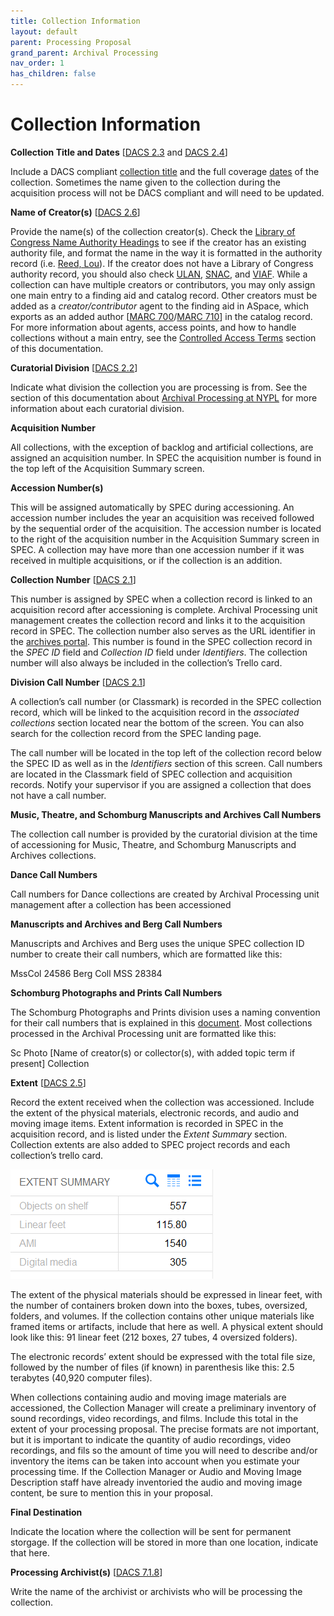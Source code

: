 ```yaml
---
title: Collection Information
layout: default
parent: Processing Proposal
grand_parent: Archival Processing
nav_order: 1
has_children: false
---
```

# Collection Information
**Collection Title and Dates** [[DACS 2.3](https://saa-ts-dacs.github.io/dacs/06_part_I/03_chapter_02/03_title.html) and [DACS 2.4](https://saa-ts-dacs.github.io/dacs/06_part_I/03_chapter_02/04_date.html)]

Include a DACS compliant [collection title](https://saa-ts-dacs.github.io/dacs/06_part_I/03_chapter_02/03_title.html) and the full coverage [dates](https://saa-ts-dacs.github.io/dacs/06_part_I/03_chapter_02/04_date.html) of the collection. Sometimes the name given to the collection during the acquisition process will not be DACS compliant and will need to be updated.

**Name of Creator(s)** [[DACS 2.6](https://saa-ts-dacs.github.io/dacs/06_part_I/03_chapter_02/06_name_of_creators.html)]

Provide the name(s) of the collection creator(s). Check the [Library of Congress Name Authority Headings](https://authorities.loc.gov/) to see if the creator has an existing authority file, and format the name in the way it is formatted in the authority record (i.e. [Reed, Lou](https://id.loc.gov/authorities/names/n91053113.html)). If the creator does not have a Library of Congress authority record, you should also check [ULAN](https://www.getty.edu/research/tools/vocabularies/ulan/), [SNAC](https://snaccooperative.org/), and [VIAF](http://viaf.org/). While a collection can have multiple creators or contributors, you may only assign one main entry to a finding aid and catalog record. Other creators must be added as a _creator/contributor_ agent to the finding aid in ASpace, which exports as an added author [[MARC 700](https://www.loc.gov/marc/bibliographic/bd700.html)/[MARC 710](https://www.loc.gov/marc/bibliographic/bd710.html)] in the catalog record. For more information about agents, access points, and how to handle collections without a main entry, see the [Controlled Access Terms]() section of this documentation. 

**Curatorial Division** [[DACS 2.2](https://saa-ts-dacs.github.io/dacs/06_part_I/03_chapter_02/02_name_and_location_of_repository.html)]

Indicate what division the collection you are processing is from. See the section of this documentation about [Archival Processing at NYPL](https://nypl.github.io/pres-docs/archivalProcessing/Guiding_Principles_to_a_Holistic_Approach.html) for more information about each curatorial division.

 **Acquisition Number**

All collections, with the exception of backlog and artificial collections, are assigned an acquisition number. In SPEC the acquisition number is found in the top left of the Acquisition Summary screen. 

**Accession Number(s)** 

This will be assigned automatically by SPEC during accessioning. An accession number includes the year an acquisition was received followed by the sequential order of the acquisition. The accession number is located to the right of the acquisition number in the Acquisition Summary screen in SPEC. A collection may have more than one accession number if it was received in multiple acquisitions, or if the collection is an addition.

 **Collection Number** [[DACS 2.1](https://saa-ts-dacs.github.io/dacs/06_part_I/03_chapter_02/01_reference_code.html)]
 
 This number is assigned by SPEC when a collection record is linked to an acquisition record after accessioning is complete. Archival Processing unit management creates the collection record and links it to the acquisition record in SPEC. The collection number also serves as the URL identifier in the [archives portal](https://archives.nypl.org/). This number is found in the SPEC collection record in the _SPEC ID_ field and _Collection ID_ field under _Identifiers_. The collection number will also always be included in the collection’s Trello card.

 **Division Call Number** [[DACS 2.1](https://saa-ts-dacs.github.io/dacs/06_part_I/03_chapter_02/01_reference_code.html)]
 
 A collection’s call number (or Classmark) is recorded in the SPEC collection record, which will be linked to the acquisition record in the _associated collections_ section located near the bottom of the screen. You can also search for the collection record from the SPEC landing page. 

 The call number will be located in the top left of the collection record below the SPEC ID as well as in the _Identifiers_ section of this screen. Call numbers are located in the Classmark field of SPEC collection and acquisition records. Notify your supervisor if you are assigned a collection that does not have a call number.

**Music, Theatre, and Schomburg Manuscripts and Archives Call Numbers**

The collection call number is provided by the curatorial division at the time of accessioning for Music, Theatre, and Schomburg Manuscripts and Archives collections.

**Dance Call Numbers** 

Call numbers for Dance collections are created by Archival Processing unit management after a collection has been accessioned 

**Manuscripts and Archives and Berg Call Numbers** 

Manuscripts and Archives and Berg uses the unique SPEC collection ID number to create their call numbers, which are formatted like this: 

MssCol 24586 Berg Coll MSS 28384

**Schomburg Photographs and Prints Call Numbers**

The Schomburg Photographs and Prints division uses a naming convention for their call numbers that is explained in this [document](https://docs.google.com/document/d/1B00pxyjB8B5WriV9qv26hh6C9mAOeUgQIHumx8wTOHU/edit?usp=sharing). Most collections processed in the Archival Processing unit are formatted like this: 

Sc Photo [Name of creator(s) or collector(s), with added topic term if present] Collection

**Extent** [[DACS 2.5](https://saa-ts-dacs.github.io/dacs/06_part_I/03_chapter_02/05_extent.html)]

Record the extent received when the collection was accessioned. Include the extent of the physical materials, electronic records, and audio and moving image items. Extent information is recorded in SPEC in the acquisition record, and is listed under the _Extent Summary_ section. Collection extents are also added to SPEC project records and each collection’s trello card.

![SPEC Extent Summary](Images\03-SPEC_Extent_Summary.png)

The extent of the physical materials should be expressed in linear feet, with the number of containers broken down into the boxes, tubes, oversized, folders, and volumes. If the collection contains other unique materials like framed items or artifacts, include that here as well. A physical extent should look like this: 91 linear feet (212 boxes, 27 tubes, 4 oversized folders).

The electronic records’ extent should be expressed with the total file size, followed by the number of files (if known) in parenthesis like this: 2.5 terabytes (40,920 computer files).

When collections containing audio and moving image materials are accessioned, the Collection Manager will create a preliminary inventory of sound recordings, video recordings, and films. Include this total in the extent of your processing proposal. The precise formats are not important, but it is important to indicate the quantity of audio recordings, video recordings, and fils so the amount of time you will need to describe and/or inventory the items can be taken into account when you estimate your processing time. If the Collection Manager or Audio and Moving Image Description staff have already inventoried the audio and moving image content, be sure to mention this in your proposal.

**Final Destination** 

Indicate the location where the collection will be sent for permanent storgage. If the collection will be stored in more than one location, indicate that here. 

**Processing Archivist(s)** [[DACS 7.1.8](https://saa-ts-dacs.github.io/dacs/06_part_I/08_chapter_07/01_notes.html#processing-information)]

Write the name of the archivist or archivists who will be processing the collection.